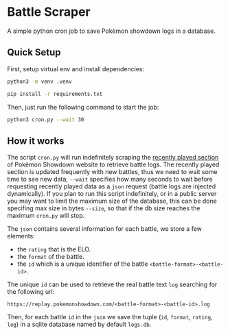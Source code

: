 # Battle Scraper
A simple python cron job to save Pokèmon showdown logs in a database.


## Quick Setup
First, setup virtual env and install dependencies:

```bash
python3 -m venv .venv

pip install -r requirements.txt
```

Then, just run the following command to start the job:

```bash
python3 cron.py --wait 30
```

## How it works
The script `cron.py` will run indefinitely scraping the [recently played section](https://replay.pokemonshowdown.com/) of Pokèmon Showdown website to retrieve battle logs. The recently played section is updated frequently with new battles, thus we need to wait some time to see new data, `--wait` specifies how many seconds to wait before requesting recently played data as a `json` request (battle logs are injected dynamically). If you plan to run this script indefinitely, or in a public server you may want to limit the maximum size of the database, this can be done specifing max size in bytes `--size`, so that if the db size reaches the maximum `cron.py` will stop.

The `json` contains several information for each battle, we store a few elements:
- the `rating` that is the ELO.
- the `format` of the battle.
- the `id` which is a unique identifier of the battle `<battle-format>-<battle-id>`.

The unique `id` can be used to retrieve the real battle text `log` searching for the following url:

    https://replay.pokemonshowdown.com/<battle-format>-<battle-id>.log

Then, for each battle `id` in the `json` we save the tuple (`id`, `format`, `rating`, `log`) in a sqlite database named by default `logs.db`.